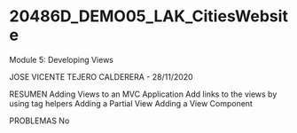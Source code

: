 # 20486D_DEMO05_LAK_CitiesWebsite
Module 5: Developing Views

JOSE VICENTE TEJERO CALDERERA - 28/11/2020

RESUMEN
Adding Views to an MVC Application
 Add links to the views by using tag helpers
 Adding a Partial View
 Adding a View Component

PROBLEMAS
No
